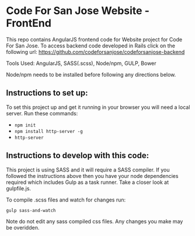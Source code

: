 # Code For San Jose Website - FrontEnd

This repo contains AngularJS frontend code for Website project for Code For San Jose. To access backend code developed in Rails click on the following url: 
https://github.com/codeforsanjose/codeforsanjose-backend


Tools Used:
AngularJS, SASS(.scss), Node/npm, GULP, Bower

Node/npm needs to be installed before following any directions below.

## Instructions to set up:

To set this project up and get it running in your browser you will need a local server. Run these commands:

* `npm init`
* `npm install http-server -g`
* `http-server` 


## Instructions to develop with this code:

This project is using SASS and it will require a SASS compiler. If you followed the instructions above then you have your node dependencies required which includes Gulp as a task runner. Take a closer look at gulpfile.js.

To compile .scss files and watch for changes run:

`gulp sass-and-watch`

Note do not edit any sass compiled css files. Any changes you make may be overidden. 





